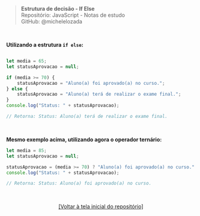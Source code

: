 > **Estrutura de decisão - If Else**  
> Repositório: JavaScript - Notas de estudo     
> GitHub: @michelelozada
&nbsp;
     
&nbsp;   
 
**Utilizando a estrutura `if else`:**  
```js

let media = 65;
let statusAprovacao = null;

if (media >= 70) {
    statusAprovacao = "Aluno(a) foi aprovado(a) no curso.";
} else {
    statusAprovacao = "Aluno(a) terá de realizar o exame final.";
}
console.log("Status: " + statusAprovacao);

// Retorna: Status: Aluno(a) terá de realizar o exame final.
```

&nbsp;   

**Mesmo exemplo acima, utilizando agora o operador ternário:**  
```js
let media = 85;
let statusAprovacao = null;

statusAprovacao = (media >= 70) ? "Aluno(a) foi aprovado(a) no curso." : "Aluno(a) terá de realizar o exame final.";
console.log("Status: " + statusAprovacao);

// Retorna: Status: Aluno(a) foi aprovado(a) no curso.
```

&nbsp;

<div align="center">
<a href="https://github.com/michelelozada/JavaScript-Study-Notes">[Voltar à tela inicial do repositório]</a>
</div>